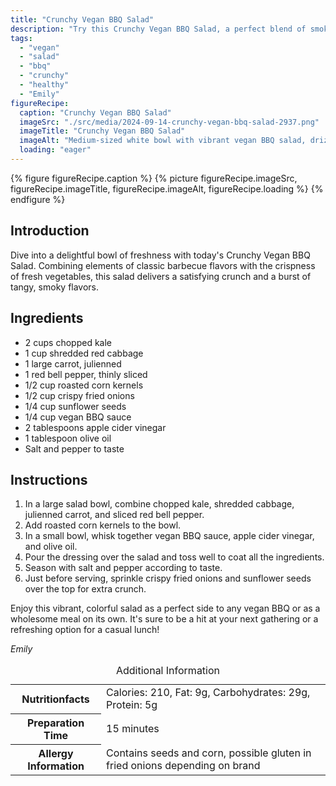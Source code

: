 ```yaml
---
title: "Crunchy Vegan BBQ Salad"
description: "Try this Crunchy Vegan BBQ Salad, a perfect blend of smoky flavors and fresh, crispy vegetables. Ideal for a vegan barbecue or as a fresh meal option."
tags:
  - "vegan"
  - "salad"
  - "bbq"
  - "crunchy"
  - "healthy"
  - "Emily"
figureRecipe: 
  caption: "Crunchy Vegan BBQ Salad"
  imageSrc: "./src/media/2024-09-14-crunchy-vegan-bbq-salad-2937.png"
  imageTitle: "Crunchy Vegan BBQ Salad"
  imageAlt: "Medium-sized white bowl with vibrant vegan BBQ salad, drizzled with glossy sauce and topped with crispy onions and sunflower seeds, beside roasted corn, on a rustic wooden table in natural light."
  loading: "eager"
---
```


{% figure figureRecipe.caption %}
{% picture figureRecipe.imageSrc, figureRecipe.imageTitle, figureRecipe.imageAlt, figureRecipe.loading %}
{% endfigure %}

## Introduction

Dive into a delightful bowl of freshness with today's Crunchy Vegan BBQ Salad. Combining elements of classic barbecue flavors with the crispness of fresh vegetables, this salad delivers a satisfying crunch and a burst of tangy, smoky flavors.

## Ingredients

- 2 cups chopped kale
- 1 cup shredded red cabbage
- 1 large carrot, julienned
- 1 red bell pepper, thinly sliced
- 1/2 cup roasted corn kernels
- 1/2 cup crispy fried onions
- 1/4 cup sunflower seeds
- 1/4 cup vegan BBQ sauce
- 2 tablespoons apple cider vinegar
- 1 tablespoon olive oil
- Salt and pepper to taste

## Instructions

1. In a large salad bowl, combine chopped kale, shredded cabbage, julienned carrot, and sliced red bell pepper.
2. Add roasted corn kernels to the bowl.
3. In a small bowl, whisk together vegan BBQ sauce, apple cider vinegar, and olive oil.
4. Pour the dressing over the salad and toss well to coat all the ingredients.
5. Season with salt and pepper according to taste.
6. Just before serving, sprinkle crispy fried onions and sunflower seeds over the top for extra crunch.

Enjoy this vibrant, colorful salad as a perfect side to any vegan BBQ or as a wholesome meal on its own. It's sure to be a hit at your next gathering or a refreshing option for a casual lunch!

*Emily*

<table><caption class='sr-only'>Additional Information</caption><tr><th>Nutritionfacts</th><td>Calories: 210, Fat: 9g, Carbohydrates: 29g, Protein: 5g&nbsp;</td></tr><tr><th>Preparation Time</th><td>15 minutes&nbsp;</td></tr><tr><th>Allergy Information</th><td>Contains seeds and corn, possible gluten in fried onions depending on brand&nbsp;</td></tr></table>

